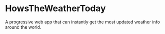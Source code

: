 # HowsTheWeatherToday
A progressive web app that can instantly get the most updated weather info around the world.

